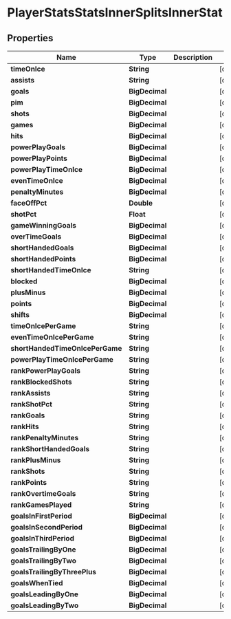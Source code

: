 

# PlayerStatsStatsInnerSplitsInnerStat


## Properties

| Name | Type | Description | Notes |
|------------ | ------------- | ------------- | -------------|
|**timeOnIce** | **String** |  |  [optional] |
|**assists** | **String** |  |  [optional] |
|**goals** | **BigDecimal** |  |  [optional] |
|**pim** | **BigDecimal** |  |  [optional] |
|**shots** | **BigDecimal** |  |  [optional] |
|**games** | **BigDecimal** |  |  [optional] |
|**hits** | **BigDecimal** |  |  [optional] |
|**powerPlayGoals** | **BigDecimal** |  |  [optional] |
|**powerPlayPoints** | **BigDecimal** |  |  [optional] |
|**powerPlayTimeOnIce** | **BigDecimal** |  |  [optional] |
|**evenTimeOnIce** | **BigDecimal** |  |  [optional] |
|**penaltyMinutes** | **BigDecimal** |  |  [optional] |
|**faceOffPct** | **Double** |  |  [optional] |
|**shotPct** | **Float** |  |  [optional] |
|**gameWinningGoals** | **BigDecimal** |  |  [optional] |
|**overTimeGoals** | **BigDecimal** |  |  [optional] |
|**shortHandedGoals** | **BigDecimal** |  |  [optional] |
|**shortHandedPoints** | **BigDecimal** |  |  [optional] |
|**shortHandedTimeOnIce** | **String** |  |  [optional] |
|**blocked** | **BigDecimal** |  |  [optional] |
|**plusMinus** | **BigDecimal** |  |  [optional] |
|**points** | **BigDecimal** |  |  [optional] |
|**shifts** | **BigDecimal** |  |  [optional] |
|**timeOnIcePerGame** | **String** |  |  [optional] |
|**evenTimeOnIcePerGame** | **String** |  |  [optional] |
|**shortHandedTimeOnIcePerGame** | **String** |  |  [optional] |
|**powerPlayTimeOnIcePerGame** | **String** |  |  [optional] |
|**rankPowerPlayGoals** | **String** |  |  [optional] |
|**rankBlockedShots** | **String** |  |  [optional] |
|**rankAssists** | **String** |  |  [optional] |
|**rankShotPct** | **String** |  |  [optional] |
|**rankGoals** | **String** |  |  [optional] |
|**rankHits** | **String** |  |  [optional] |
|**rankPenaltyMinutes** | **String** |  |  [optional] |
|**rankShortHandedGoals** | **String** |  |  [optional] |
|**rankPlusMinus** | **String** |  |  [optional] |
|**rankShots** | **String** |  |  [optional] |
|**rankPoints** | **String** |  |  [optional] |
|**rankOvertimeGoals** | **String** |  |  [optional] |
|**rankGamesPlayed** | **String** |  |  [optional] |
|**goalsInFirstPeriod** | **BigDecimal** |  |  [optional] |
|**goalsInSecondPeriod** | **BigDecimal** |  |  [optional] |
|**goalsInThirdPeriod** | **BigDecimal** |  |  [optional] |
|**goalsTrailingByOne** | **BigDecimal** |  |  [optional] |
|**goalsTrailingByTwo** | **BigDecimal** |  |  [optional] |
|**goalsTrailingByThreePlus** | **BigDecimal** |  |  [optional] |
|**goalsWhenTied** | **BigDecimal** |  |  [optional] |
|**goalsLeadingByOne** | **BigDecimal** |  |  [optional] |
|**goalsLeadingByTwo** | **BigDecimal** |  |  [optional] |



